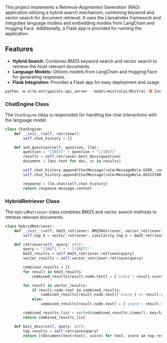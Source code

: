 This project implements a Retrieval-Augmented Generation (RAG) application utilizing a hybrid search mechanism, combining keyword and vector search for document retrieval. It uses the LlamaIndex framework and integrates language models and embedding models from LangChain and Hugging Face. Additionally, a Flask app is provided for running the application.

## Features

- **Hybrid Search:** Combines BM25 keyword search and vector search to retrieve the most relevant documents.
- **Language Models:** Utilizes models from LangChain and Hugging Face for generating responses.
- **Flask Integration:** Provides a Flask app for easy deployment and usage.

```python
python -m vllm.entrypoints.api_server --model=mistralai/Mistral-7B-Instruct-v0.3 --dtype=half --tensor-parallel-size=4 --gpu-memory-utilization=0.5 --max-model-len=27000
```

### ChatEngine Class

The `ChatEngine` class is responsible for handling the chat interactions with the language model.

```python
class ChatEngine:
    def __init__(self, retriever):
        self.chat_history = []

    def ask_question(self, question, llm):
        question = "[INST]" + question + "[/INST]"
        results = self.retriever.best_docs(question)
        document = [doc.text for doc, sc in results]

        self.chat_history.append(ChatMessage(role=MessageRole.USER, content=f"Question: {question}"))
        self.chat_history.append(ChatMessage(role=MessageRole.ASSISTANT, content=f"Document: {document}"))

        response = llm.chat(self.chat_history)
        return response.message.content
```

### HybridRetriever Class

The `HybridRetriever` class combines BM25 and vector search methods to retrieve relevant documents.

```python
class HybridRetriever:
    def __init__(self, bm25_retriever: BM25Retriever, vector_retriever: VectorIndexRetriever):
        self.top_k = vector_retriever._similarity_top_k + bm25_retriever._similarity_top_k

    def retrieve(self, query: str):
        query = "[INST] " + " [/INST]"
        bm25_results = self.bm25_retriever.retrieve(query)
        vector_results = self.vector_retriever.retrieve(query)

        combined_results = {}
        for result in bm25_results:
            combined_results[result.node.text] = {'score': result.score}

        for result in vector_results:
            if result.node.text in combined_results:
                combined_results[result.node.text]['score'] += result.score
            else:
                combined_results[result.node.text] = {'score': result.score}

        combined_results_list = sorted(combined_results.items(), key=lambda item: item[1]['score'], reverse=True)
        return combined_results_list

    def best_docs(self, query: str):
        top_results = self.retrieve(query)
        return [(Document(text=text), score) for text, score in top_results]
```
